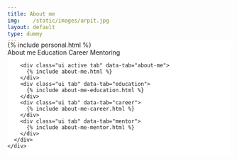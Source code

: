 ```yaml
---
title: About me
img:    /static/images/arpit.jpg
layout: default
type: dummy
---
```


<div style="background: #FFF;">
  <div style="margin-top: -20px;">
      {% include personal.html %}
  </div>
  <div class="ui grid page">
    <div class="column">
      <div class="ui basic segment">
        <div class="ui menu very basic borderless secondary pointing top">
            <a class="active item grey" data-tab="about-me"><i class="user icon"></i>About me</a>
            <a class="item grey" data-tab="education"><i class="student icon"></i>Education</a>
            <a class="item grey" data-tab="career"><i class="bullseye icon"></i>Career</a>
            <a class="item grey" data-tab="mentor"><i class="child icon"></i>Mentoring</a>
        </div>

        <div class="ui active tab" data-tab="about-me">
          {% include about-me.html %}
        </div>
        <div class="ui tab" data-tab="education">
          {% include about-me-education.html %}
        </div>
        <div class="ui tab" data-tab="career">
          {% include about-me-career.html %}
        </div>
        <div class="ui tab" data-tab="mentor">
          {% include about-me-mentor.html %}
        </div>
      </div>
    </div>
  </div>
</div>
